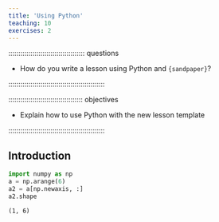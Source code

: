 ```yaml
---
title: 'Using Python'
teaching: 10
exercises: 2
---
```


:::::::::::::::::::::::::::::::::::::: questions 

- How do you write a lesson using Python and `{sandpaper}`?

::::::::::::::::::::::::::::::::::::::::::::::::

::::::::::::::::::::::::::::::::::::: objectives

- Explain how to use Python with the new lesson template

::::::::::::::::::::::::::::::::::::::::::::::::

## Introduction


```python
import numpy as np
a = np.arange(6)
a2 = a[np.newaxis, :]
a2.shape
```

```{.output}
(1, 6)
```

